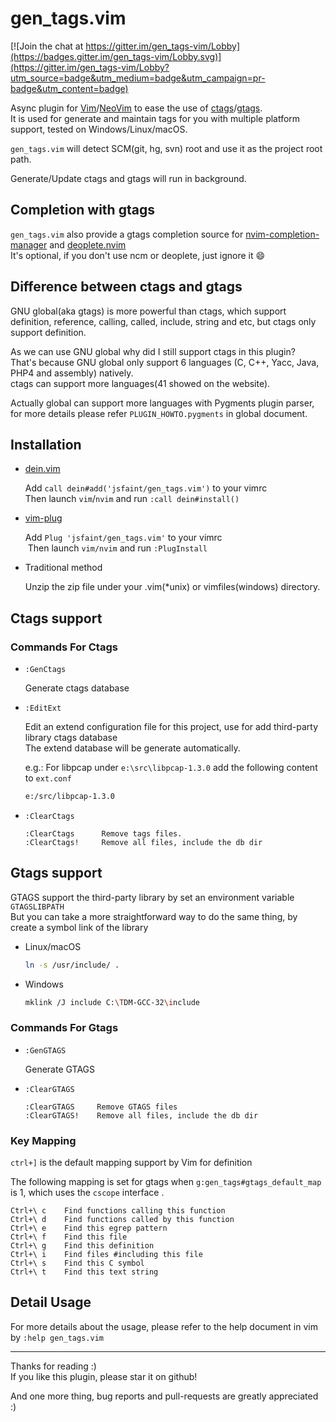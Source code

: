 # gen_tags.vim

[![Join the chat at https://gitter.im/gen_tags-vim/Lobby](https://badges.gitter.im/gen_tags-vim/Lobby.svg)](https://gitter.im/gen_tags-vim/Lobby?utm_source=badge&utm_medium=badge&utm_campaign=pr-badge&utm_content=badge)

  Async plugin for [Vim](https://github.com/vim/vim)/[NeoVim](https://github.com/neovim/neovim) to ease the use of [ctags](http://ctags.io/)/[gtags](http://www.gnu.org/software/global/).</br>
  It is used for generate and maintain tags for you with multiple platform support, tested on Windows/Linux/macOS.

  `gen_tags.vim` will detect SCM(git, hg, svn) root and use it as the project root path.

  Generate/Update ctags and gtags will run in background.

## Completion with gtags

  `gen_tags.vim` also provide a gtags completion source for [nvim-completion-manager](https://github.com/roxma/nvim-completion-manager) and [deoplete.nvim](https://github.com/Shougo/deoplete.nvim)</br>
  It's optional, if you don't use ncm or deoplete, just ignore it :smile:

## Difference between ctags and gtags

  GNU global(aka gtags) is more powerful than ctags, which support definition, reference, calling, called, include, string and etc, but ctags only support definition.

  As we can use GNU global why did I still support ctags in this plugin?</br>
  That's because GNU global only support 6 languages (C, C++, Yacc, Java, PHP4 and assembly) natively.</br>
  ctags can support more languages(41 showed on the website).

  Actually global can support more languages with Pygments plugin parser, for more details please refer `PLUGIN_HOWTO.pygments` in global document.

## Installation

* [dein.vim](https://github.com/shougo/dein.vim)

  Add `call dein#add('jsfaint/gen_tags.vim')` to your vimrc</br>
  Then launch `vim`/`nvim` and run `:call dein#install()`

* [vim-plug](https://github.com/junegunn/vim-plug)

  Add `Plug 'jsfaint/gen_tags.vim'` to your vimrc</br>
  Then launch `vim/nvim` and run `:PlugInstall`

* Traditional method

  Unzip the zip file under your .vim(*unix) or vimfiles(windows) directory.

## Ctags support

### Commands For Ctags

  * `:GenCtags`

    Generate ctags database

  * `:EditExt`

    Edit an extend configuration file for this project, use for add third-party library ctags database</br>
    The extend database will be generate automatically.

    e.g.: For libpcap under `e:\src\libpcap-1.3.0` add the following content to `ext.conf`

    ```bash
    e:/src/libpcap-1.3.0
    ```

  * `:ClearCtags`

    ```viml
    :ClearCtags      Remove tags files.
    :ClearCtags!     Remove all files, include the db dir
    ```

## Gtags support

  GTAGS support the third-party library by set an environment variable `GTAGSLIBPATH`</br>
  But you can take a more straightforward way to do the same thing, by create a symbol link of the library

  * Linux/macOS

    ```bash
    ln -s /usr/include/ .
    ```

  * Windows

    ```bash
    mklink /J include C:\TDM-GCC-32\include
    ```

### Commands For Gtags

  * `:GenGTAGS`

    Generate GTAGS

  * `:ClearGTAGS`

    ```viml
    :ClearGTAGS     Remove GTAGS files
    :ClearGTAGS!    Remove all files, include the db dir
    ```

### Key Mapping

  `ctrl+]` is the default mapping support by Vim for definition

  The following mapping is set for gtags when `g:gen_tags#gtags_default_map` is 1,
which uses the `cscope` interface .

  ```text
  Ctrl+\ c    Find functions calling this function
  Ctrl+\ d    Find functions called by this function
  Ctrl+\ e    Find this egrep pattern
  Ctrl+\ f    Find this file
  Ctrl+\ g    Find this definition
  Ctrl+\ i    Find files #including this file
  Ctrl+\ s    Find this C symbol
  Ctrl+\ t    Find this text string
  ```

## Detail Usage

For more details about the usage, please refer to the help document in vim by `:help gen_tags.vim`

----

Thanks for reading :)</br>
If you like this plugin, please star it on github!

And one more thing, bug reports and pull-requests are greatly appreciated :)
